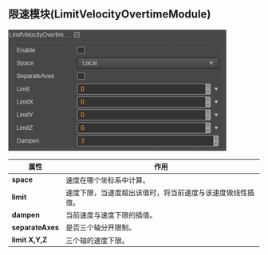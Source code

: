 ## 限速模块(LimitVelocityOvertimeModule)
![](particle-system/limit_module.png)

属性| 作用
---|---
**space** | 速度在哪个坐标系中计算。
**limit** | 速度下限，当速度超出该值时，将当前速度与该速度做线性插值。
**dampen** | 当前速度与速度下限的插值。
**separateAxes** | 是否三个轴分开限制。
**limit X,Y,Z** | 三个轴的速度下限。